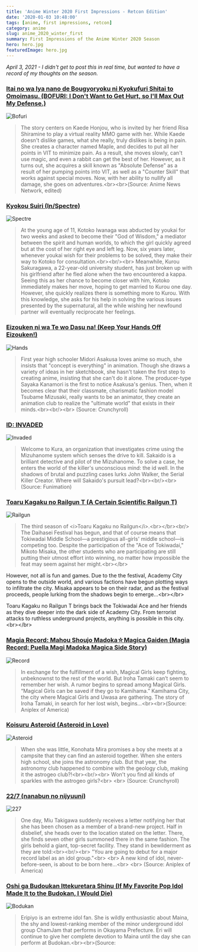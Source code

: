 ```yaml
---
title: 'Anime Winter 2020 First Impressions - Retcon Edition'
date: '2020-01-03 10:48:00'
tags: [anime, first impressions, retcon]
category: anime
slug: anime_2020_winter_first
summary: First Impressions of the Anime Winter 2020 Season
hero: hero.jpg
featuredImage: hero.jpg
---
```


*April 3, 2021 - I didn't get to post this in real time, but wanted to have a record of my thoughts on the season.*


### [Itai no wa Iya nano de Bougyoryoku ni Kyokufuri Shitai to Omoimasu. (BOFURI: I Don't Want to Get Hurt, so I'll Max Out My Defense.)](https://anilist.co/anime/106479)

![Bofuri](banners/bofuri.jpg "ew1920")

> The story centers on Kaede Honjou, who is invited by her friend Risa Shiramine to play a virtual reality MMO game with her. While Kaede doesn&#x27;t dislike games, what she really, truly dislikes is being in pain. She creates a character named Maple, and decides to put all her points in VIT to minimize pain. As a result, she moves slowly, can&#x27;t use magic, and even a rabbit can get the best of her. However, as it turns out, she acquires a skill known as &quot;Absolute Defense&quot; as a result of her pumping points into VIT, as well as a &quot;Counter Skill&quot; that works against special moves. Now, with her ability to nullify all damage, she goes on adventures.&lt;br&gt;&lt;br&gt;(Source: Anime News Network, edited)


### [Kyokou Suiri (In/Spectre)](https://anilist.co/anime/107201)

![Spectre](banners/spectre.jpg "ew1920")

> At the young age of 11, Kotoko Iwanaga was abducted by youkai for two weeks and asked to become their &quot;God of Wisdom,&quot; a mediator between the spirit and human worlds, to which the girl quickly agreed but at the cost of her right eye and left leg. Now, six years later, whenever youkai wish for their problems to be solved, they make their way to Kotoko for consultation.&lt;br&gt;&lt;br/&gt;&lt;br&gt;
Meanwhile, Kurou Sakuragawa, a 22-year-old university student, has just broken up with his girlfriend after he fled alone when the two encountered a kappa. Seeing this as her chance to become closer with him, Kotoko immediately makes her move, hoping to get married to Kurou one day. However, she quickly realizes there is something more to Kurou. With this knowledge, she asks for his help in solving the various issues presented by the supernatural, all the while wishing her newfound partner will eventually reciprocate her feelings.



### [Eizouken ni wa Te wo Dasu na! (Keep Your Hands Off Eizouken!)](https://anilist.co/anime/109298)

![Hands](banners/hands.jpg "ew1920")

> First year high schooler Midori Asakusa loves anime so much, she insists that &quot;concept is everything&quot; in animation. Though she draws a variety of ideas in her sketchbook, she hasn&#x27;t taken the first step to creating anime, insisting that she can&#x27;t do it alone. The producer-type Sayaka Kanamori is the first to notice Asakusa&#x27;s genius. Then, when it becomes clear that their classmate, charismatic fashion model Tsubame Mizusaki, really wants to be an animator, they create an animation club to realize the &quot;ultimate world&quot; that exists in their minds.&lt;br&gt;&lt;br/&gt;&lt;br&gt;
(Source: Crunchyroll)



### [ID: INVADED](https://anilist.co/anime/110350)

![Invaded](banners/invaded.jpg "ew1920")

> Welcome to Kura, an organization that investigates crime using the Mizuhanome system which senses the drive to kill. Sakaido is a brilliant detective and pilot of the Mizuhanome. To solve a case, he enters the world of the killer&#x27;s unconscious mind: the id well. In the shadows of brutal and puzzling cases lurks John Walker, the Serial Killer Creator. Where will Sakaido&#x27;s pursuit lead?&lt;br&gt;&lt;br/&gt;&lt;br&gt;
(Source: Funimation)



### [Toaru Kagaku no Railgun T (A Certain Scientific Railgun T)](https://anilist.co/anime/104462)

![Railgun](banners/railgun.jpg "ew1920")

> The third season of &lt;i&gt;Toaru Kagaku no Railgun&lt;/i&gt;.&lt;br&gt;&lt;/br&gt;&lt;br/&gt;
The Daihasei Festival has begun, and that of course means that Tokiwadai Middle School—a prestigious all-girls&#x27; middle school—is competing too. Despite the participation of the &quot;Ace of Tokiwadai,&quot; Mikoto Misaka, the other students who are participating are still putting their utmost effort into winning, no matter how impossible the feat may seem against her might.&lt;br&gt;&lt;/br&gt;

However, not all is fun and games. Due to the the festival, Academy City opens to the outside world, and various factions have begun plotting ways to infiltrate the city. Misaka appears to be on their radar, and as the festival proceeds, people lurking from the shadows begin to emerge...&lt;br&gt;&lt;/br&gt;

Toaru Kagaku no Railgun T brings back the Tokiwadai Ace and her friends as they dive deeper into the dark side of Academy City. From terrorist attacks to ruthless underground projects, anything is possible in this city.&lt;br&gt;&lt;/br&gt;



### [Magia Record: Mahou Shoujo Madoka☆Magica Gaiden (Magia Record: Puella Magi Madoka Magica Side Story)](https://anilist.co/anime/104051)

![Record](banners/record.jpg "ew1920")

> In exchange for the fulfillment of a wish, Magical Girls keep fighting, unbeknownst to the rest of the world. But Iroha Tamaki can’t seem to remember her wish. A rumor begins to spread among Magical Girls. “Magical Girls can be saved if they go to Kamihama.” Kamihama City, the city where Magical Girls and Uwasa are gathering. The story of Iroha Tamaki, in search for her lost wish, begins…&lt;br&gt;&lt;br&gt;(Source: Aniplex of America)



### [Koisuru Asteroid (Asteroid in Love)](https://anilist.co/anime/108092)

![Asteroid](banners/asteroid.jpg "ew1920")

> When she was little, Konohata Mira promises a boy she meets at a campsite that they can find an asteroid together. When she enters high school, she joins the astronomy club. But that year, the astronomy club happened to combine with the geology club, making it the astrogeo club?!&lt;br&gt;&lt;br/&gt;&lt;br&gt;
Won&#x27;t you find all kinds of sparkles with the astrogeo girls?&lt;br&gt;
&lt;br&gt;
(Source: Crunchyroll)



### [22/7 (nanabun no nijyuuni)](https://anilist.co/anime/99807)

![227](banners/227.jpg "ew1920")

> One day, Miu Takigawa suddenly receives a letter notifying her that she has been chosen as a member of a brand-new project. Half in disbelief, she heads over to the location stated on the letter. There, she finds seven other girls summoned there in the same fashion. The girls behold a giant, top-secret facility. They stand in bewilderment as they are told:&lt;br&gt;&lt;br/&gt;&lt;br&gt;
&quot;You are going to debut for a major record label as an idol group.&quot;&lt;br&gt;
&lt;br&gt;
A new kind of idol, never-before-seen, is about to be born here…&lt;br&gt;
&lt;br&gt;
(Source: Aniplex of America)



### [Oshi ga Budoukan Ittekuretara Shinu (If My Favorite Pop Idol Made It to the Budokan, I Would Die)](https://anilist.co/anime/104391)

![Bodukan](banners/bodukan.jpg "ew1920")

>  Eripiyo is an extreme idol fan. She is wildly enthusiastic about Maina, the shy and lowest-ranking member of the minor underground idol group ChamJam that performs in Okayama Prefecture. Eri will continue to give her complete devotion to Maina until the day she can perform at Budokan.&lt;br&gt;&lt;br&gt;(Source: 



